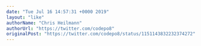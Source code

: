 ```yaml
---
date: "Tue Jul 16 14:57:31 +0000 2019"
layout: "like"
authorName: "Chris Heilmann"
authorUrl: "https://twitter.com/codepo8"
originalPost: "https://twitter.com/codepo8/status/1151143832232374272"
---
```

